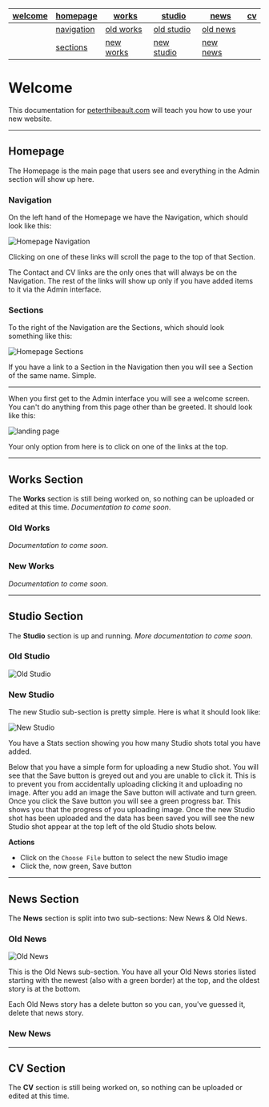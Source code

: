 | [welcome](#welcome) | [homepage](#homepage) | [works](#works) | [studio](#studio) | [news](#news) | [cv](#cv)
| --------|-------|-------|-------|-------|-------|
|  | [navigation](#navigation) | [old works](#oldworks) | [old studio](#oldstudio) | [old news](#oldnews) |  |  |  |
|  | [sections](#sections) | [new works](#newworks) | [new studio](#newstudio) | [new news](#newnews) |  |  |  |
<a name="welcome"></a>
# Welcome

This documentation for [peterthibeault.com](http://peterthibeault.com) will teach you how to use your new website.

---

<a name="homepage"></a>
## Homepage

The Homepage is the main page that users see and everything in the Admin section will show up here.

<a name="navigation"></a>
### Navigation

On the left hand of the Homepage we have the Navigation, which should look like this:

![Homepage Navigation](https://raw.githubusercontent.com/wylie/peterthibeault/gh-pages/images/homepage-nav.png)

Clicking on one of these links will scroll the page to the top of that Section.

The Contact and CV links are the only ones that will always be on the Navigation. The rest of the links will show up only if you have added items to it via the Admin interface.

<a name="sections"></a>
### Sections

To the right of the Navigation are the Sections, which should look something like this:

![Homepage Sections](https://raw.githubusercontent.com/wylie/peterthibeault/gh-pages/images/homepage-section.png)

If you have a link to a Section in the Navigation then you will see a Section of the same name. Simple.

---

When you first get to the Admin interface you will see a welcome screen. You can't do anything from this page other than be greeted. It should look like this:

![landing page](https://raw.githubusercontent.com/wylie/peterthibeault/gh-pages/images/welcome-section.png)

Your only option from here is to click on one of the links at the top.

---

<a name="works"></a>
## Works Section

The **Works** section is still being worked on, so nothing can be uploaded or edited at this time. _Documentation to come soon_.

<a name="oldworks"></a>
### Old Works

_Documentation to come soon_.

<a name="newworks"></a>
### New Works

_Documentation to come soon_.

---

<a name="studio"></a>
## Studio Section

The **Studio** section is up and running. _More documentation to come soon_.

<a name="oldstudio"></a>
### Old Studio

![Old Studio](https://raw.githubusercontent.com/wylie/peterthibeault/gh-pages/images/studio-old.png)

<a name="newstudio"></a>
### New Studio

The new Studio sub-section is pretty simple. Here is what it should look like:

![New Studio](https://raw.githubusercontent.com/wylie/peterthibeault/gh-pages/images/studio-new.png)

You have a Stats section showing you how many Studio shots total you have added.

Below that you have a simple form for uploading a new Studio shot. You will see that the Save button is greyed out and you are unable to click it. This is to prevent you from accidentally uploading clicking it and uploading no image. After you add an image the Save button will activate and turn green. Once you click the Save button you will see a green progress bar. This shows you that the progress of you uploading image. Once the new Studio shot has been uploaded and the data has been saved you will see the new Studio shot appear at the top left of the old Studio shots below.  

**Actions**
- Click on the `Choose File` button to select the new Studio image
- Click the, now green, Save button

---

<a name="news"></a>
## News Section

The **News** section is split into two sub-sections: New News & Old News.

<a name="oldnews"></a>
### Old News
![Old News](https://raw.githubusercontent.com/wylie/peterthibeault/gh-pages/images/news-old.png)

This is the Old News sub-section. You have all your Old News stories listed starting with the newest (also with a green border) at the top, and the oldest story is at the bottom.

Each Old News story has a delete button so you can, you've guessed it, delete that news story.

<a name="newnews"></a>
### New News

---

<a name="cv"></a>
## CV Section

The **CV** section is still being worked on, so nothing can be uploaded or edited at this time.
